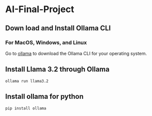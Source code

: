 # AI-Final-Project

## Down load and Install Ollama CLI

### For MacOS, Windows, and Linux

Go to [ollama](https://ollama.com/download) to download the Ollama CLI for your operating system.

## Install Llama 3.2 through Ollama

```
ollama run llama3.2
```

## Install ollama for python

```
pip install ollama
```
